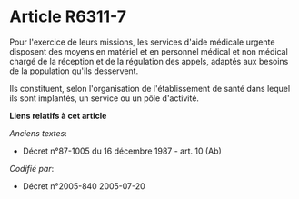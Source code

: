 # Article R6311-7

Pour l'exercice de leurs missions, les services d'aide médicale urgente disposent des moyens en matériel et en personnel
médical et non médical chargé de la réception et de la régulation des appels, adaptés aux besoins de la population qu'ils
desservent.

Ils constituent, selon l'organisation de l'établissement de santé dans lequel ils sont implantés, un service ou un pôle
d'activité.

**Liens relatifs à cet article**

_Anciens textes_:

  - Décret n°87-1005 du 16 décembre 1987 - art. 10 (Ab)

_Codifié par_:

  - Décret n°2005-840 2005-07-20
